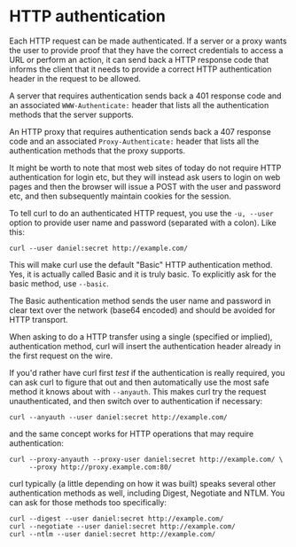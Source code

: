 # HTTP authentication

Each HTTP request can be made authenticated. If a server or a proxy wants the
user to provide proof that they have the correct credentials to access a URL or
perform an action, it can send back a HTTP response code that informs the
client that it needs to provide a correct HTTP authentication header in the
request to be allowed.

A server that requires authentication sends back a 401 response code and an
associated `WWW-Authenticate:` header that lists all the authentication
methods that the server supports.

An HTTP proxy that requires authentication sends back a 407 response code and
an associated `Proxy-Authenticate:` header that lists all the authentication
methods that the proxy supports.

It might be worth to note that most web sites of today do not require HTTP
authentication for login etc, but they will instead ask users to login on web
pages and then the browser will issue a POST with the user and password etc,
and then subsequently maintain cookies for the session.

To tell curl to do an authenticated HTTP request, you use the `-u, --user`
option to provide user name and password (separated with a colon). Like this:

    curl --user daniel:secret http://example.com/

This will make curl use the default "Basic" HTTP authentication method. Yes,
it is actually called Basic and it is truly basic. To explicitly ask for the
basic method, use `--basic`.

The Basic authentication method sends the user name and password in clear text
over the network (base64 encoded) and should be avoided for HTTP transport.

When asking to do a HTTP transfer using a single (specified or implied),
authentication method, curl will insert the authentication header already in
the first request on the wire.

If you'd rather have curl first *test* if the authentication is really
required, you can ask curl to figure that out and then automatically use the
most safe method it knows about with `--anyauth`. This makes curl try the
request unauthenticated, and then switch over to authentication if necessary:

    curl --anyauth --user daniel:secret http://example.com/

and the same concept works for HTTP operations that may require
authentication:

    curl --proxy-anyauth --proxy-user daniel:secret http://example.com/ \
         --proxy http://proxy.example.com:80/

curl typically (a little depending on how it was built) speaks several other
authentication methods as well, including Digest, Negotiate and NTLM. You can
ask for those methods too specifically:

    curl --digest --user daniel:secret http://example.com/
    curl --negotiate --user daniel:secret http://example.com/
    curl --ntlm --user daniel:secret http://example.com/
